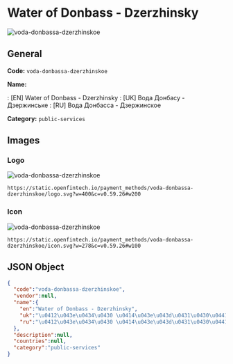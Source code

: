 
# Water of Donbass - Dzerzhinsky 
![voda-donbassa-dzerzhinskoe](https://static.openfintech.io/payment_methods/voda-donbassa-dzerzhinskoe/logo.svg?w=400&c=v0.59.26#w200)  

## General 
**Code:** `voda-donbassa-dzerzhinskoe` 
 
**Name:** 
 
:	[EN] Water of Donbass - Dzerzhinsky 
:	[UK] Вода Донбасу - Дзержинське 
:	[RU] Вода Донбасса - Дзержинское 
 
**Category:** `public-services` 
 

## Images 

### Logo 
![voda-donbassa-dzerzhinskoe](https://static.openfintech.io/payment_methods/voda-donbassa-dzerzhinskoe/logo.svg?w=400&c=v0.59.26#w200)  

```
https://static.openfintech.io/payment_methods/voda-donbassa-dzerzhinskoe/logo.svg?w=400&c=v0.59.26#w200
```  

### Icon 
![voda-donbassa-dzerzhinskoe](https://static.openfintech.io/payment_methods/voda-donbassa-dzerzhinskoe/icon.svg?w=278&c=v0.59.26#w100)  

```
https://static.openfintech.io/payment_methods/voda-donbassa-dzerzhinskoe/icon.svg?w=278&c=v0.59.26#w100
```  

## JSON Object 

```json
{
  "code":"voda-donbassa-dzerzhinskoe",
  "vendor":null,
  "name":{
    "en":"Water of Donbass - Dzerzhinsky",
    "uk":"\u0412\u043e\u0434\u0430 \u0414\u043e\u043d\u0431\u0430\u0441\u0443 - \u0414\u0437\u0435\u0440\u0436\u0438\u043d\u0441\u044c\u043a\u0435",
    "ru":"\u0412\u043e\u0434\u0430 \u0414\u043e\u043d\u0431\u0430\u0441\u0441\u0430 - \u0414\u0437\u0435\u0440\u0436\u0438\u043d\u0441\u043a\u043e\u0435"
  },
  "description":null,
  "countries":null,
  "category":"public-services"
}
```  
